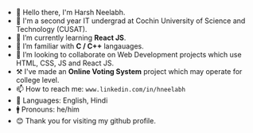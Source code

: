 - 👋 Hello there, I'm Harsh Neelabh.
- 🏫 I'm a second year IT undergrad at Cochin University of Science and Technology (CUSAT).
- 🌱 I’m currently learning **React JS**.
- 🔭 I’m familiar with **C / C++** langauages.
- 👯 I’m looking to collaborate on Web Development projects which use HTML, CSS, JS and React JS.
- ⚒️ I've made an **Online Voting System** project which may operate for college level.
- 📫 How to reach me: `www.linkedin.com/in/hneelabh`
- 🦉 Languages: English, Hindi
- 🚹 Pronouns: he/him
- 😊 Thank you for visiting my github profile.
